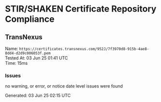 # STIR/SHAKEN Certificate Repository Compliance

## TransNexus

Name: `https://certificates.transnexus.com/952J/7f3970d8-915b-4ae8-8dd4-d2d9c006053f.pem`\
Tested At: 03 Jun 25 01:41 UTC\
Time: 15ms

### Issues

no warning, or error, or notice date level issues were found

Generated: 03 Jun 25 02:15 UTC